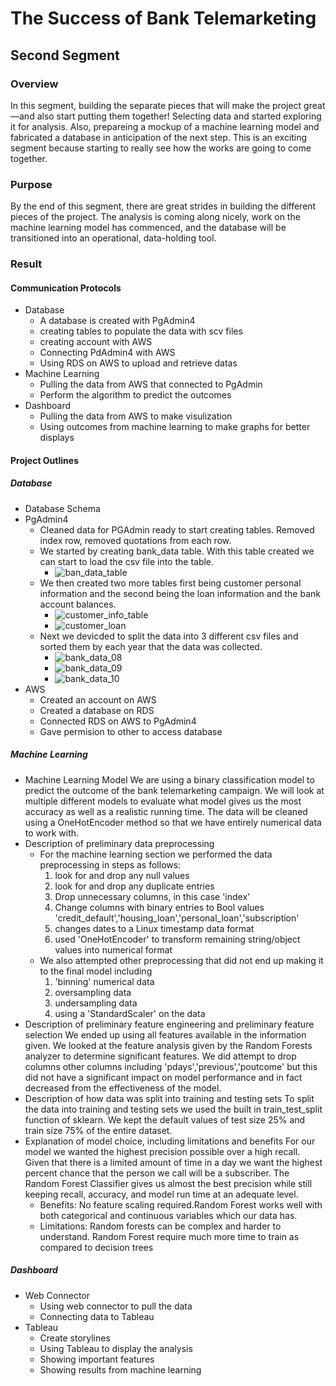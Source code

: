 # The Success of Bank Telemarketing
## Second Segment
### Overview
In this segment, building the separate pieces that will make the project great—and also start putting them together! Selecting data and started exploring it for analysis. Also, prepareing a mockup of a machine learning model and fabricated a database in anticipation of the next step. This is an exciting segment because starting to really see how the works are going to come together.
### Purpose
By the end of this segment, there are great strides in building the different pieces of the project. The analysis is coming along nicely, work on the machine learning model has commenced, and the database will be transitioned into an operational, data-holding tool.
### Result
#### Communication Protocols
- Database
	- A database is created with PgAdmin4
	- creating tables to populate the data with scv files
	- creating account with AWS
	- Connecting PdAdmin4 with AWS
	- Using RDS on AWS to upload and retrieve datas
- Machine Learning
	- Pulling the data from AWS that connected to PgAdmin
	- Perform the algorithm to predict the outcomes 
- Dashboard
	- Pulling the data from AWS to make visulization
	- Using outcomes from machine learning to make graphs for better displays 	
#### Project Outlines
##### Database
- Database Schema 
- PgAdmin4
	- Cleaned data for PGAdmin ready to start creating tables. Removed index row, removed quotations from each row.
	- We started by creating bank_data table. With this table created we can start to load the csv file into the table.
		- ![ban_data_table](https://user-images.githubusercontent.com/33468680/170159274-85ed5819-77e5-41b6-bf5f-e0f3b4240004.png) 
	- We then created two more tables first being customer personal information and the second being the loan information and the bank account balances.  
		- ![customer_info_table](https://user-images.githubusercontent.com/33468680/170159407-66e01606-938b-4f03-a7b5-3e26d0cb8a0e.png)  
		- ![customer_loan](https://user-images.githubusercontent.com/33468680/170159451-5113aaf4-6621-460d-ba5d-cca40654095e.png)  
	- Next we devicded to split the data into 3 different csv files and sorted them by each year that the data was collected.  
		- ![bank_data_08](https://user-images.githubusercontent.com/33468680/170159620-212f63d4-9780-4159-a165-c9bff2a914a6.png)
		- ![bank_data_09](https://user-images.githubusercontent.com/33468680/170159671-691f5464-1754-43a2-ba73-370b85853a5c.png)
		- ![bank_data_10](https://user-images.githubusercontent.com/33468680/170159703-209cd840-b011-4ad5-9744-4148ba6ce201.png)
- AWS
	- Created an account on AWS
	- Created a database on RDS
	- Connected RDS on AWS to PgAdmin4
	- Gave permision to other to access database
##### Machine Learning
- Machine Learning Model
We are using a binary classification model to predict the outcome of the bank telemarketing campaign. We will look at multiple different models to evaluate what model gives us the most accuracy as well as a realistic running time. The data will be cleaned using a OneHotEncoder method so that we have entirely numerical data to work with.
- Description of preliminary data preprocessing
	- For the machine learning section we performed the data preprocessing in steps as follows:
		1. look for and drop any null values
		2. look for and drop any duplicate entries
		3. Drop unnecessary columns, in this case 'index'
		4. Change columns with binary entries to Bool values 'credit_default','housing_loan','personal_loan','subscription'
		5. changes dates to a Linux timestamp data format
		6. used 'OneHotEncoder' to transform remaining string/object values into numerical format
	- We also attempted other preprocessing that did not end up making it to the final model including 
		1. 'binning' numerical data
		2. oversampling data
		3. undersampling data
		4. using a 'StandardScaler' on the data
- Description of preliminary feature engineering and preliminary feature selection
We ended up using all features available in the information given. We looked at the feature analysis given by the Random Forests analyzer to determine significant features. We did attempt to drop columns other columns including 'pdays','previous','poutcome' but this did not have a significant impact on model performance and in fact decreased from the effectiveness of the model.
- Description of how data was split into training and testing sets
To split the data into training and testing sets we used the built in train_test_split function of sklearn. We kept the default values of test size 25% and train size 75% of the entire dataset.
- Explanation of model choice, including limitations and benefits
For our model we wanted the highest precision possible over a high recall. Given that there is a limited amount of time in a day we want the highest percent chance that the person we call will be a subscriber. The Random Forest Classifier gives us almost the best precision while still keeping recall, accuracy, and model run time at an adequate level.
	- Benefits: No feature scaling required.Random Forest works well with both categorical and continuous variables which our data has.
	- Limitations: Random forests can be complex and harder to understand. Random Forest require much more time to train as compared to decision trees
##### Dashboard
- Web Connector
	- Using web connector to pull the data
	- Connecting data to Tableau
- Tableau
	- Create storylines
	- Using Tableau to display the analysis
	- Showing important features 
	- Showing results from machine learning


